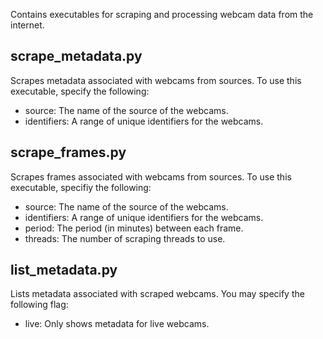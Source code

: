 Contains executables for scraping and processing webcam data from the internet.


## scrape_metadata.py
Scrapes metadata associated with webcams from sources.
To use this executable, specify the following:
- source: The name of the source of the webcams.
- identifiers: A range of unique identifiers for the webcams.


## scrape_frames.py
Scrapes frames associated with webcams from sources.
To use this executable, specifiy the following:
- source: The name of the source of the webcams.
- identifiers: A range of unique identifiers for the webcams.
- period: The period (in minutes) between each frame.
- threads: The number of scraping threads to use.


## list_metadata.py
Lists metadata associated with scraped webcams.
You may specify the following flag:
- live: Only shows metadata for live webcams.
